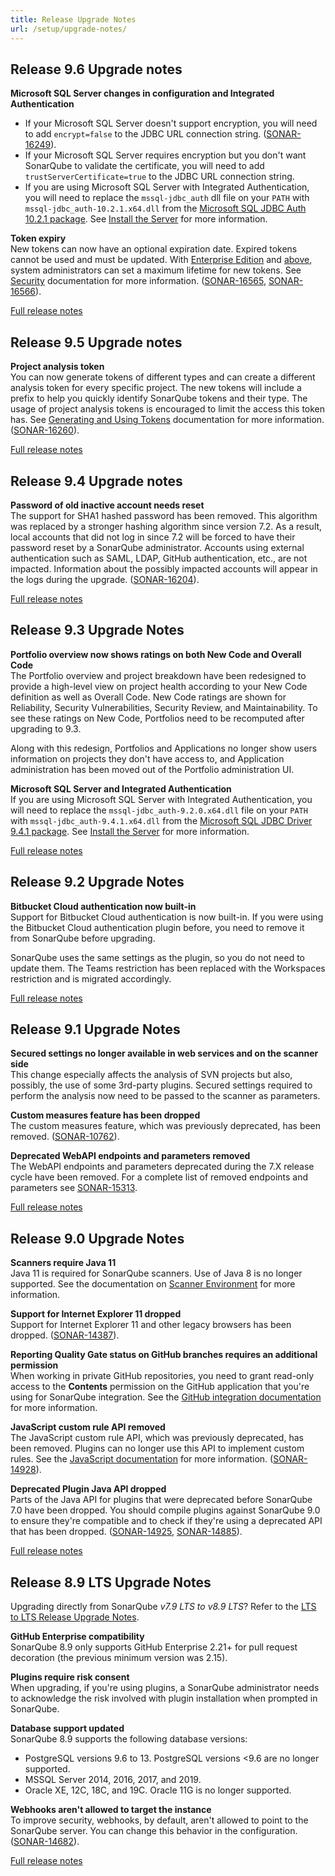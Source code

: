 ```yaml
---
title: Release Upgrade Notes
url: /setup/upgrade-notes/
---
```


## Release 9.6 Upgrade notes
**Microsoft SQL Server changes in configuration and Integrated Authentication**  
* If your Microsoft SQL Server doesn't support encryption, you will need to add `encrypt=false` to the JDBC URL connection string. ([SONAR-16249](https://jira.sonarsource.com/browse/SONAR-16249)).
* If your Microsoft SQL Server requires encryption but you don't want SonarQube to validate the certificate, you will need to add `trustServerCertificate=true` to the JDBC URL connection string.
* If you are using Microsoft SQL Server with Integrated Authentication, you will need to replace the `mssql-jdbc_auth` dll file on your `PATH` with `mssql-jdbc_auth-10.2.1.x64.dll` from the  [Microsoft SQL JDBC Auth 10.2.1 package](https://github.com/microsoft/mssql-jdbc/releases/tag/v10.2.1). See [Install the Server](/setup/install-server/) for more information.

**Token expiry**  
New tokens can now have an optional expiration date. Expired tokens cannot be used and must be updated. With [Enterprise Edition](https://redirect.sonarsource.com/editions/enterprise.html) and [above](https://redirect.sonarsource.com/editions/editions.html), system administrators can set a maximum lifetime for new tokens. See [Security](/instance-administration/security/) documentation for more information. ([SONAR-16565](https://sonarsource.atlassian.net/browse/SONAR-16565), [SONAR-16566](https://sonarsource.atlassian.net/browse/SONAR-16566)).

[Full release notes](https://sonarsource.atlassian.net/browse/SONAR-16563?jql=project%3D10139%20AND%20fixVersion%3D12631)

## Release 9.5 Upgrade notes
**Project analysis token**  
You can now generate tokens of different types and can create a different analysis token for every specific project. The new tokens will include a prefix to help you quickly identify SonarQube tokens and their type. The usage of project analysis tokens is encouraged to limit the access this token has. See [Generating and Using Tokens](/user-guide/user-token/) documentation for more information.
([SONAR-16260](https://jira.sonarsource.com/browse/SONAR-16260)).

[Full release notes](https://jira.sonarsource.com/secure/ReleaseNote.jspa?projectId=10930&version=17328)

## Release 9.4 Upgrade notes
**Password of old inactive account needs reset**  
The support for SHA1 hashed password has been removed. This algorithm was replaced by a stronger hashing algorithm since version 7.2. As a result, local accounts that did not log in since 7.2 will be forced to have their password reset by a SonarQube administrator. Accounts using external authentication such as SAML, LDAP, GitHub authentication, etc., are not impacted. Information about the possibly impacted accounts will appear in the logs during the upgrade. ([SONAR-16204](https://jira.sonarsource.com/browse/SONAR-16204)).

[Full release notes](https://jira.sonarsource.com/secure/ReleaseNote.jspa?projectId=10930&version=17167)

## Release 9.3 Upgrade Notes  
**Portfolio overview now shows ratings on both New Code and Overall Code**  
The Portfolio overview and project breakdown have been redesigned to provide a high-level view on project health according to your New Code definition as well as Overall Code. New Code ratings are shown for Reliability, Security Vulnerabilities, Security Review, and Maintainability. To see these ratings on New Code, Portfolios need to be recomputed after upgrading to 9.3.

Along with this redesign, Portfolios and Applications no longer show users information on projects they don't have access to, and Application administration has been moved out of the Portfolio administration UI.

**Microsoft SQL Server and Integrated Authentication**  
If you are using Microsoft SQL Server with Integrated Authentication, you will need to replace the `mssql-jdbc_auth-9.2.0.x64.dll` file on your `PATH` with `mssql-jdbc_auth-9.4.1.x64.dll` from the [Microsoft SQL JDBC Driver 9.4.1 package](https://docs.microsoft.com/en-us/sql/connect/jdbc/release-notes-for-the-jdbc-driver?view=sql-server-ver15#94). See [Install the Server](/setup/install-server/) for more information.

[Full release notes](https://jira.sonarsource.com/secure/ReleaseNote.jspa?projectId=10930&version=17060)

## Release 9.2 Upgrade Notes
**Bitbucket Cloud authentication now built-in**  
Support for Bitbucket Cloud authentication is now built-in. If you were using the Bitbucket Cloud authentication plugin before, you need to remove it from SonarQube before upgrading.

SonarQube uses the same settings as the plugin, so you do not need to update them. The Teams restriction has been replaced with the Workspaces restriction and is migrated accordingly. 

[Full release notes](https://jira.sonarsource.com/secure/ReleaseNote.jspa?projectId=10930&version=16959)

## Release 9.1 Upgrade Notes  
**Secured settings no longer available in web services and on the scanner side**  
This change especially affects the analysis of SVN projects but also, possibly, the use of some 3rd-party plugins. Secured settings required to perform the analysis now need to be passed to the scanner as parameters. 

**Custom measures feature has been dropped**  
The custom measures feature, which was previously deprecated, has been removed. ([SONAR-10762](https://jira.sonarsource.com/browse/SONAR-10762)).

**Deprecated WebAPI endpoints and parameters removed**  
The WebAPI endpoints and parameters deprecated during the 7.X release cycle have been removed. For a complete list of removed endpoints and parameters see [SONAR-15313](https://jira.sonarsource.com/browse/SONAR-15313).

[Full release notes](https://jira.sonarsource.com/secure/ReleaseNote.jspa?projectId=10930&version=16792)

## Release 9.0 Upgrade Notes  
**Scanners require Java 11**  
Java 11 is required for SonarQube scanners. Use of Java 8 is no longer supported. See the documentation on [Scanner Environment](/analysis/scanner-environment/) for more information. 

**Support for Internet Explorer 11 dropped**  
Support for Internet Explorer 11 and other legacy browsers has been dropped. ([SONAR-14387](https://jira.sonarsource.com/browse/SONAR-14387)).

**Reporting Quality Gate status on GitHub branches requires an additional permission**  
When working in private GitHub repositories, you need to grant read-only access to the **Contents** permission on the GitHub application that you're using for SonarQube integration. See the [GitHub integration documentation](/analysis/github-integration/) for more information.

**JavaScript custom rule API removed**  
The JavaScript custom rule API, which was previously deprecated, has been removed. Plugins can no longer use this API to implement custom rules. See the [JavaScript documentation](/analysis/languages/javascript/) for more information. ([SONAR-14928](https://jira.sonarsource.com/browse/SONAR-14928)).

**Deprecated Plugin Java API dropped**  
Parts of the Java API for plugins that were deprecated before SonarQube 7.0 have been dropped. You should compile plugins against SonarQube 9.0 to ensure they're compatible and to check if they're using a deprecated API that has been dropped. ([SONAR-14925](https://jira.sonarsource.com/browse/SONAR-14925), [SONAR-14885](https://jira.sonarsource.com/browse/SONAR-14885)).

[Full release notes](https://jira.sonarsource.com/secure/ReleaseNote.jspa?projectId=10930&version=15682)

## Release 8.9 LTS Upgrade Notes  
Upgrading directly from SonarQube _v7.9 LTS to v8.9 LTS_? Refer to the [LTS to LTS Release Upgrade Notes](/setup/lts-to-lts-upgrade-notes/).

**GitHub Enterprise compatibility**  
SonarQube 8.9 only supports GitHub Enterprise 2.21+ for pull request decoration (the previous minimum version was 2.15).

**Plugins require risk consent**  
When upgrading, if you're using plugins, a SonarQube administrator needs to acknowledge the risk involved with plugin installation when prompted in SonarQube. 

**Database support updated**  
SonarQube 8.9 supports the following database versions:

* PostgreSQL versions 9.6 to 13. PostgreSQL versions <9.6 are no longer supported.
* MSSQL Server 2014, 2016, 2017, and 2019.
* Oracle XE, 12C, 18C, and 19C. Oracle 11G is no longer supported.

**Webhooks aren't allowed to target the instance**  
To improve security, webhooks, by default, aren't allowed to point to the SonarQube server. You can change this behavior in the configuration. ([SONAR-14682](https://jira.sonarsource.com/browse/SONAR-14682)).

[Full release notes](https://jira.sonarsource.com/secure/ReleaseNote.jspa?projectId=10930&version=16710)

